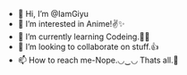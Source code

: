- 👋 Hi, I’m @IamGiyu
- 👀 I’m interested in Anime!✌✨
- 🌱 I’m currently learning Codeing.🐱‍💻
- 💞️ I’m looking to collaborate on stuff.👍
- 📫 How to reach me-Nope.◡‿◡
Thats all.🤗
